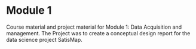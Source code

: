 # Module 1
Course material and project material for Module 1: Data Acquisition and management.
The Project was to create a conceptual design report for the data science project SatisMap.
